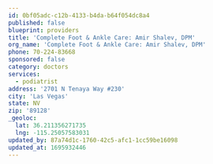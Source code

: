 ```yaml
---
id: 0bf05adc-c12b-4133-b4da-b64f054dc8a4
published: false
blueprint: providers
title: 'Complete Foot & Ankle Care: Amir Shalev, DPM'
org_name: 'Complete Foot & Ankle Care: Amir Shalev, DPM'
phone: 70-224-83668
sponsored: false
category: doctors
services:
  - podiatrist
address: '2701 N Tenaya Way #230'
city: 'Las Vegas'
state: NV
zip: '89128'
_geoloc:
  lat: 36.211356271735
  lng: -115.25057583031
updated_by: 87a74d1c-1760-42c5-afc1-1cc59be16098
updated_at: 1695932446
---
```

